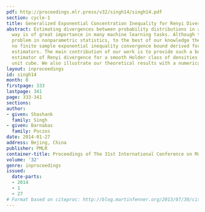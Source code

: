 ```yaml
---
pdf: http://proceedings.mlr.press/v32/singh14/singh14.pdf
section: cycle-1
title: Generalized Exponential Concentration Inequality for Renyi Divergence Estimation
abstract: Estimating divergences between probability distributions in a consistent
  way is of great importance in many machine learning tasks. Although this is a fundamental
  problem in nonparametric statistics, to the best of our knowledge there has been
  no finite sample exponential inequality convergence bound derived for any divergence
  estimators. The main contribution of our work is to provide such a bound for an
  estimator of Renyi divergence for a smooth Holder class of densities on the d-dimensional
  unit cube. We also illustrate our theoretical results with a numerical experiment.
layout: inproceedings
id: singh14
month: 0
firstpage: 333
lastpage: 341
page: 333-341
sections: 
author:
- given: Shashank
  family: Singh
- given: Barnabas
  family: Poczos
date: 2014-01-27
address: Bejing, China
publisher: PMLR
container-title: Proceedings of The 31st International Conference on Machine Learning
volume: '32'
genre: inproceedings
issued:
  date-parts:
  - 2014
  - 1
  - 27
# Format based on citeproc: http://blog.martinfenner.org/2013/07/30/citeproc-yaml-for-bibliographies/
---
```

